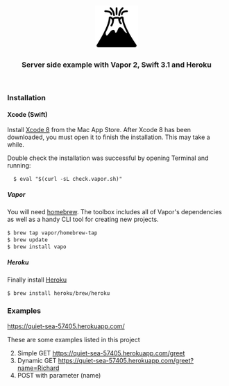 <p align="center">
    <img src="logo.png" alt="logo">
    <br>
    <h3 align="center"> Server side example with Vapor 2, Swift 3.1 and Heroku</h3>
    <br>
</p>

### Installation

#### Xcode (Swift)

Install [Xcode 8](https://developer.apple.com/xcode/) from the Mac App Store. After Xcode 8 has been downloaded, you must open it to finish the installation. This may take a while.

Double check the installation was successful by opening Terminal and running:

```
  $ eval "$(curl -sL check.vapor.sh)"
```

##### Vapor

You will need [homebrew](https://docs.brew.sh/Installation.html). The toolbox includes all of Vapor's dependencies as well as a handy CLI tool for creating new projects.

```
$ brew tap vapor/homebrew-tap
$ brew update
$ brew install vapo
```

##### Heroku

Finally install [Heroku](https://devcenter.heroku.com/articles/heroku-cli#download-and-install)

```
$ brew install heroku/brew/heroku
```

### Examples

https://quiet-sea-57405.herokuapp.com/

These are some examples listed in this project

2. Simple GET https://quiet-sea-57405.herokuapp.com/greet
3. Dynamic GET https://quiet-sea-57405.herokuapp.com/greet?name=Richard
4. POST with parameter (name)
